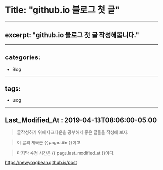 
# Title:  "github.io 블로그  첫 글"

___

## excerpt: "github.io 블로그 첫 글 작성해봅니다."

___
## categories:

 * Blog

___
## tags:

 * Blog

___
## Last_Modified_At : 2019-04-13T08:06:00-05:00

> 글작성하기 위해 마크다운을 공부해서 
> 좋은 글들을 작성해 보자.

> 이 글의 제목은 {{ page.title }}이고

> 마지막 수정 시간은 {{ page.last_modified_at }}이다.

<https://newyongbean.github.io/post>
